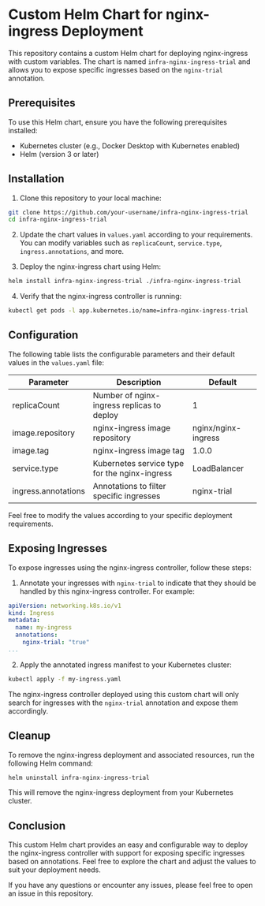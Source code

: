 # Custom Helm Chart for nginx-ingress Deployment

This repository contains a custom Helm chart for deploying nginx-ingress with custom variables. The chart is named `infra-nginx-ingress-trial` and allows you to expose specific ingresses based on the `nginx-trial` annotation.

## Prerequisites

To use this Helm chart, ensure you have the following prerequisites installed:

- Kubernetes cluster (e.g., Docker Desktop with Kubernetes enabled)
- Helm (version 3 or later)

## Installation

1. Clone this repository to your local machine:

```bash
git clone https://github.com/your-username/infra-nginx-ingress-trial
cd infra-nginx-ingress-trial
```
2. Update the chart values in `values.yaml` according to your requirements. You can modify variables such as `replicaCount`, `service.type`, `ingress.annotations`, and more.

3. Deploy the nginx-ingress chart using Helm:
```bash
helm install infra-nginx-ingress-trial ./infra-nginx-ingress-trial
```
4. Verify that the nginx-ingress controller is running:
```bash
kubectl get pods -l app.kubernetes.io/name=infra-nginx-ingress-trial
```
## Configuration

The following table lists the configurable parameters and their default values in the `values.yaml` file:

| Parameter  | Description  | Default |
| --------- | --------- | --------- |
| replicaCount | Number of nginx-ingress replicas to deploy | 1 |
| image.repository | nginx-ingress image repository | nginx/nginx-ingress  |
| image.tag | nginx-ingress image tag | 1.0.0  |
| service.type | Kubernetes service type for the nginx-ingress | LoadBalancer  |
| ingress.annotations |	Annotations to filter specific ingresses |  nginx-trial  |

Feel free to modify the values according to your specific deployment requirements.

## Exposing Ingresses
To expose ingresses using the nginx-ingress controller, follow these steps:

1. Annotate your ingresses with `nginx-trial` to indicate that they should be handled by this nginx-ingress controller. For example:
```yaml
apiVersion: networking.k8s.io/v1
kind: Ingress
metadata:
  name: my-ingress
  annotations:
    nginx-trial: "true"
...
```
2. Apply the annotated ingress manifest to your Kubernetes cluster:
```bash
kubectl apply -f my-ingress.yaml
```
The nginx-ingress controller deployed using this custom chart will only search for ingresses with the `nginx-trial` annotation and expose them accordingly.

## Cleanup
To remove the nginx-ingress deployment and associated resources, run the following Helm command:
```bash
helm uninstall infra-nginx-ingress-trial
```
This will remove the nginx-ingress deployment from your Kubernetes cluster.

## Conclusion
This custom Helm chart provides an easy and configurable way to deploy the nginx-ingress controller with support for exposing specific ingresses based on annotations. Feel free to explore the chart and adjust the values to suit your deployment needs.

If you have any questions or encounter any issues, please feel free to open an issue in this repository.
